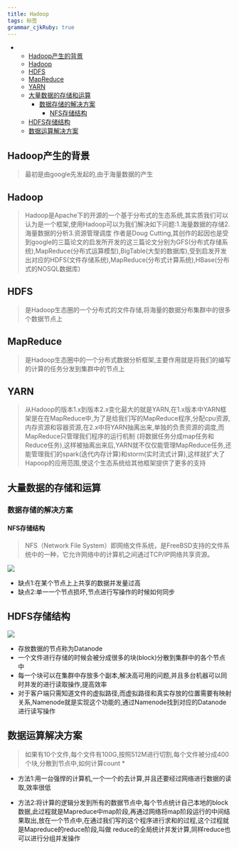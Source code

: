 ```yaml
---
title: Hadoop
tags: 标签
grammar_cjkRuby: true
---
```

-
	* [Hadoop产生的背景](#hadoop产生的背景)
	* [Hadoop](#hadoop)
	* [HDFS](#hdfs)
	* [MapReduce](#mapreduce)
	* [YARN](#yarn)
	* [大量数据的存储和运算](#大量数据的存储和运算)
		* [数据存储的解决方案](#数据存储的解决方案)
			* [NFS存储结构](#nfs存储结构)
	* [HDFS存储结构](#hdfs存储结构)
	* [数据运算解决方案](#数据运算解决方案)

## Hadoop产生的背景

> 最初是由google先发起的,由于海量数据的产生

## Hadoop

> Hadoop是Apache下的开源的一个基于分布式的生态系统,其实质我们可以认为是一个框架,使用Hadoop可以为我们解决如下问题:1.海量数据的存储2.海量数据的分析3.资源管理调度 作者是Doug Cutting,其创作的起因也是受到google的三篇论文的启发所开发的这三篇论文分别为GFS(分布式存储系统),MapReduce(分布式运算模型),BigTable(大型的数据库),受到启发开发出对应的HDFS(文件存储系统),MapReduce(分布式计算系统),HBase(分布式的NO­SQL数据库)

## HDFS

> 是Hadoop生态圈的一个分布式的文件存储,将海量的数据分布集群中的很多个数据节点上

## MapReduce

> 是Hadoop生态圈中的一个分布式数据分析框架,主要作用就是将我们的编写的计算的任务分发到集群中的节点上

## YARN

> 从Hadoop的版本1.x到版本2.x变化最大的就是YARN,在1.x版本中YARN框架是在在MapReduce中,为了是给我们写的MapReduce程序,分配cpu资源,内存资源和容器资源,在2.x中将YARN抽离出来,单独的负责资源的调度,而MapReduce只管理我们程序的运行机制
(将数据任务分成map任务和Reduce任务),这样被抽离出来后,YARN就不仅仅能管理MapReduce任务,还能管理我们的spark(迭代内存计算)和storm(实时流式计算),这样就扩大了Hapoop的应用范围,使这个生态系统给其他框架提供了更多的支持

## 大量数据的存储和运算
### 数据存储的解决方案
#### NFS存储结构

> NFS（Network File System）即网络文件系统，是FreeBSD支持的文件系统中的一种，它允许网络中的计算机之间通过TCP/IP网络共享资源。

![][1]

- 缺点1:在某个节点上上共享的数据并发量过高
- 缺点2:单一一个节点损坏,节点进行写操作的时候如何同步

## HDFS存储结构

![][2]

- 存放数据的节点称为Datanode
- 一个文件进行存储的时候会被分成很多的块(block)分散到集群中的各个节点中
- 每一个块可以在集群中存放多个副本,解决高可用的问题,并且多台机器可以同时并发的进行读取操作,提高效率
- 对于客户端只需知道文件的虚拟路径,而虚拟路径和真实存放的位置需要有映射关系,Namenode就是实现这个功能的,通过Namenode找到对应的Datanode进行读写操作

## 数据运算解决方案
> 如果有10个文件,每个文件有100G,按照512M进行切割,每个文件被分成400个块,分散到节点中,如何计算count *

- 方法1:用一台强悍的计算机,一个一个的去计算,并且还要经过网络进行数据的读取,效率很低
- 方法2:将计算的逻辑分发到所有的数据节点中,每个节点统计自己本地的block数据,此过程就是Mapreduce中map阶段,再通过网络将map阶段运行的中间结果取出,放在一个节点中,在通过我们写的这个程序进行求和的过程,这个过程就是Mapreduce的reduce阶段,叫做
reduce的全局统计并发计算,同样reduce也可以进行分组并发操作


  [1]: https://www.github.com/StepForwards/my-notes/raw/images/2017-10-9%E6%9C%AA%E5%91%BD%E5%90%8D%E6%96%87%E4%BB%B6/images/1507562944289.jpg
  [2]: https://www.github.com/StepForwards/my-notes/raw/images/2017-10-9%E6%9C%AA%E5%91%BD%E5%90%8D%E6%96%87%E4%BB%B6/images/1507563420252.jpg